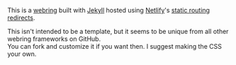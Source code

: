 This is a [webring](https://en.wikipedia.org/wiki/Webring) built with [Jekyll](https://jekyllrb.com/) hosted using [Netlify](https://www.netlify.com/)'s [static routing redirects](https://docs.netlify.com/routing/redirects/).

This isn't intended to be a template, but it seems to be unique from all other webring frameworks on GitHub.  
You can fork and customize it if you want then. I suggest making the CSS your own.
